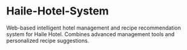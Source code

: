 # Haile-Hotel-System
Web-based intelligent hotel management and recipe recommendation system for Haile Hotel. Combines advanced management tools and personalized recipe suggestions.
